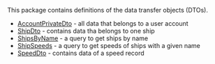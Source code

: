 This package contains definitions of the data transfer objects (DTOs).

* [AccountPrivateDto](AccountPrivateDto.kt) - all data that belongs to a user account
* [ShipDto](ship/ShipDto.kt) - contains data tha belongs to one ship
* [ShipsByName](ShipsByName.kt) - a query to get ships by name
* [ShipSpeeds](ShipSpeeds.kt) - a query to get speeds of ships with a given name
* [SpeedDto](SpeedDto.kt) - contains data of a speed record

